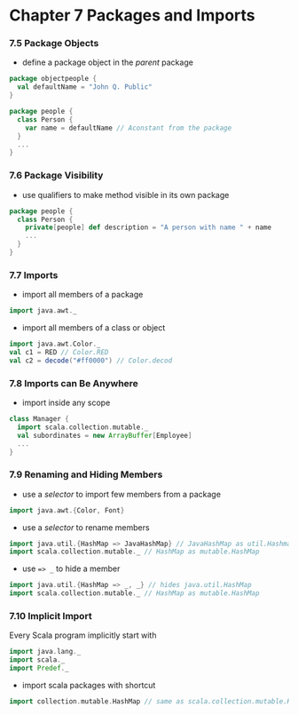 Chapter 7 Packages and Imports
==============================

### 7.5 Package Objects

* define a package object in the _parent_ package

```scala
package objectpeople {
  val defaultName = "John Q. Public"
}

package people {
  class Person {
    var name = defaultName // Aconstant from the package
  }
  ... 
}
```

### 7.6 Package Visibility

* use qualifiers to make method visible in its own package

```scala
package people {
  class Person {
    private[people] def description = "A person with name " + name
    ...
  }
}
```

### 7.7 Imports

* import all members of a package

```scala
import java.awt._
```

* import all members of a class or object

```scala
import java.awt.Color._
val c1 = RED // Color.RED
val c2 = decode("#ff0000") // Color.decod
```

### 7.8 Imports can Be Anywhere

* import inside any scope

```scala
class Manager { 
  import scala.collection.mutable._
  val subordinates = new ArrayBuffer[Employee]
  ...
}
```

### 7.9 Renaming and Hiding Members

* use a _selector_ to import few members from a package

```scala
import java.awt.{Color, Font}
```

* use a _selector_ to rename members

```scala
import java.util.{HashMap => JavaHashMap} // JavaHashMap as util.Hashmap
import scala.collection.mutable._ // HashMap as mutable.HashMap
```

* use `=> _` to hide a member

```scala
import java.util.{HashMap => _, _} // hides java.util.HashMap
import scala.collection.mutable._ // HashMap as mutable.HashMap
```

### 7.10 Implicit Import

Every Scala program implicitly start with

```scala
import java.lang._ 
import scala._ 
import Predef._
```

* import scala packages with shortcut

```scala
import collection.mutable.HashMap // same as scala.collection.mutable.HashMap
```
